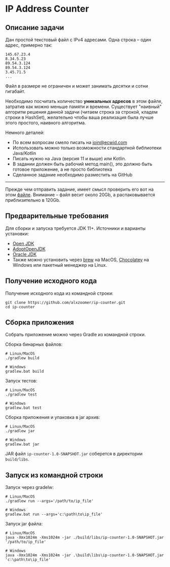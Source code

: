 # IP Address Counter

## Описание задачи

Дан простой текстовый файл с IPv4 адресами. Одна строка – один адрес, примерно так:

```
145.67.23.4
8.34.5.23
89.54.3.124
89.54.3.124
3.45.71.5
...
```

Файл в размере не ограничен и может занимать десятки и сотни гигабайт.

Необходимо посчитать количество __уникальных адресов__ в этом файле, затратив как можно меньше памяти и времени. Существует "наивный" алгоритм решения данной задачи (читаем строка за строкой, кладем строки в HashSet), желательно чтобы ваша реализация была лучше этого простого, наивного алгоритма.

Немного деталей:
- По всем вопросам смело писать на join@ecwid.com
- Использовать можно только возможности стандартной библиотеки Java/Kotlin
- Писать нужно на Java (версия 11 и выше) или Kotlin.
- В задании должен быть рабочий метод main(), это должно быть готовое приложение, а не просто библиотека
- Сделанное задание необходимо разместить на GitHub

---
Прежде чем отправить задание, имеет смысл проверить его вот на этом [файле](https://ecwid-vgv-storage.s3.eu-central-1.amazonaws.com/ip_addresses.zip). Внимание – файл весит около 20Gb, а распаковывается приблизительно в 120Gb.

## Предварительные требования

Для сборки и запуска требуется JDK 11+. Источники и варианты установки:

- [Open JDK](https://openjdk.java.net/install/index.html)
- [AdoptOpenJDK](https://adoptopenjdk.net)
- [Oracle JDK](https://www.oracle.com/ru/java/technologies/javase-downloads.html)
- Также можно установить через [brew](https://brew.sh) на MacOS, [Chocolatey](https://chocolatey.org) на Windows
или пакетный менеджер на Linux.

## Получение исходного кода

Получение исходного кода из командной строки:

```shell
git clone https://github.com/alxzoomer/ip-counter.git
cd ip-counter
```

## Сборка приложения

Собрать приложение можно через Gradle из командной строки.

Сборка бинарных файлов:

```shell
# Linux/MacOS
./gradlew build

# Windows
gradlew.bat build
```

Запуск тестов:

```shell
# Linux/MacOS
./gradlew test

# Windows
gradlew.bat test
```

Сборка приложения и упаковка в jar архив:

```shell
# Linux/MacOS
./gradlew jar

# Windows
gradlew.bat jar
```

JAR файл `ip-counter-1.0-SNAPSHOT.jar` соберется в директории `build/libs`.  

## Запуск из командной строки

Запуск через gradelw:

```shell
# Linux/MacOS
./gradlew run --args='/path/to/ip_file'

# Windows
gradlew.bat run --args='c:\path\to\ip_file'
```

Запуск jar файла:

```shell
# Linux/MacOS
java -Xmx1024m -Xms1024m -jar ./build/libs/ip-counter-1.0-SNAPSHOT.jar '/path/to/ip_file'

# Windows
java -Xmx1024m -Xms1024m -jar .\build\libs\ip-counter-1.0-SNAPSHOT.jar 'c:\path\to\ip_file'  
```
